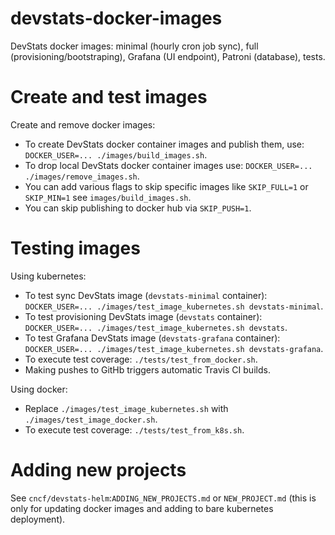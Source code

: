 # devstats-docker-images

DevStats docker images: minimal (hourly cron job sync), full (provisioning/bootstraping), Grafana (UI endpoint), Patroni (database), tests.


# Create and test images

Create and remove docker images:

- To create DevStats docker container images and publish them, use: `DOCKER_USER=... ./images/build_images.sh`.
- To drop local DevStats docker container images use: `DOCKER_USER=... ./images/remove_images.sh`.
- You can add various flags to skip specific images like `SKIP_FULL=1` or `SKIP_MIN=1` see `images/build_images.sh`.
- You can skip publishing to docker hub via `SKIP_PUSH=1`.


# Testing images

Using kubernetes:

- To test sync DevStats image (`devstats-minimal` container): `DOCKER_USER=... ./images/test_image_kubernetes.sh devstats-minimal`.
- To test provisioning DevStats image (`devstats` container): `DOCKER_USER=... ./images/test_image_kubernetes.sh devstats`.
- To test Grafana DevStats image (`devstats-grafana` container): `DOCKER_USER=... ./images/test_image_kubernetes.sh devstats-grafana`.
- To execute test coverage: `./tests/test_from_docker.sh`.
- Making pushes to GitHb triggers automatic Travis CI builds.

Using docker:

- Replace `./images/test_image_kubernetes.sh` with `./images/test_image_docker.sh`.
- To execute test coverage: `./tests/test_from_k8s.sh`.


# Adding new projects

See `cncf/devstats-helm`:`ADDING_NEW_PROJECTS.md` or `NEW_PROJECT.md` (this is only for updating docker images and adding to bare kubernetes deployment).
